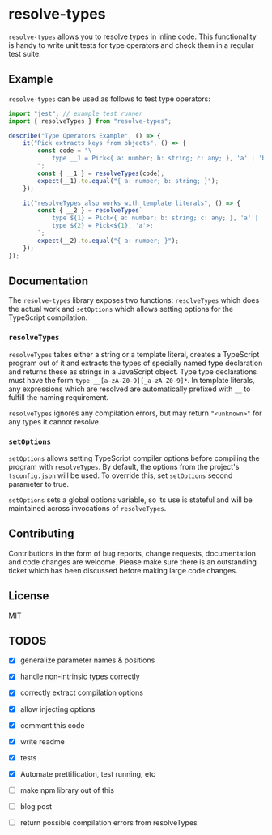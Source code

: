 # resolve-types

`resolve-types` allows you to resolve types in inline code. This functionality is handy to write unit tests for type operators and check them in a regular test suite.

## Example

`resolve-types` can be used as follows to test type operators:

```TypeScript
import "jest"; // example test runner
import { resolveTypes } from "resolve-types";

describe("Type Operators Example", () => {
    it("Pick extracts keys from objects", () => {
        const code = "\
            type __1 = Pick<{ a: number; b: string; c: any; }, 'a' | 'b'>;\
        ";
        const { __1 } = resolveTypes(code);
        expect(__1).to.equal("{ a: number; b: string; }");
    });

    it("resolveTypes also works with template literals", () => {
        const { __2 } = resolveTypes`
            type ${1} = Pick<{ a: number; b: string; c: any; }, 'a' | 'b'>;
            type ${2} = Pick<${1}, 'a'>;
        `;
        expect(__2).to.equal("{ a: number; }");
    });
});
```

## Documentation

The `resolve-types` library exposes two functions: `resolveTypes` which does
the actual work and `setOptions` which allows setting options for the TypeScript
compilation.

### `resolveTypes`

`resolveTypes` takes either a string or a template literal, creates a TypeScript program out of it and extracts the types of specially named type declaration and returns these as strings in a JavaScript object. Type type declarations must have the form `type __[a-zA-Z0-9][_a-zA-Z0-9]*`. In template literals, any expressions which are resolved are automatically prefixed with `__` to fulfill the naming requirement.

`resolveTypes` ignores any compilation errors, but may return `"<unknown>"` for any types it cannot resolve.

### `setOptions`

`setOptions` allows setting TypeScript compiler options before compiling the
program with `resolveTypes`. By default, the options from the project's `tsconfig.json` will be used. To override this, set `setOptions` second parameter to true.

`setOptions` sets a global options variable, so its use is stateful and will
be maintained across invocations of `resolveTypes`.

## Contributing

Contributions in the form of bug reports, change requests, documentation and code changes are welcome. Please make sure there is an outstanding ticket which has been discussed before making large code changes.

## License

MIT

## TODOS

- [x] generalize parameter names & positions
- [x] handle non-intrinsic types correctly
- [x] correctly extract compilation options
- [x] allow injecting options
- [x] comment this code
- [x] write readme
- [x] tests
- [x] Automate prettification, test running, etc
- [ ] make npm library out of this
- [ ] blog post
- [ ] return possible compilation errors from resolveTypes


